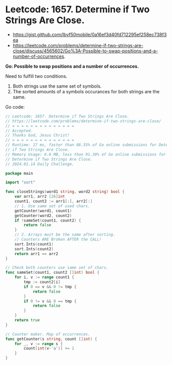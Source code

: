 # Leetcode: 1657. Determine if Two Strings Are Close.

- https://gist.github.com/lbvf50mobile/0a16ef3d40fd712295ef258ec738f3ea
- https://leetcode.com/problems/determine-if-two-strings-are-close/discuss/4565602/Go%3A-Possible-to-swap-positions-and-a-number-of-occurrences.

**Go: Possible to swap positions and a number of occurrences.**

Need to fulfill two conditions.

1. Both strings use the same set of symbols.
2. The sorted amounts of a symbols occurances for both strings are the same.

Go code:
```Go
// Leetcode: 1657. Determine if Two Strings Are Close.
// https://leetcode.com/problems/determine-if-two-strings-are-close/
// = = = = = = = = = = = = = =
// Accepted.
// Thanks God, Jesus Christ!
// = = = = = = = = = = = = = =
// Runtime: 17 ms, faster than 86.55% of Go online submissions for Determine
// if Two Strings Are Close.
// Memory Usage: 6.6 MB, less than 91.38% of Go online submissions for
// Determine if Two Strings Are Close.
// 2024.01.14 Daily Challenge.

package main

import "sort"

func closeStrings(word1 string, word2 string) bool {
	var arr1, arr2 [26]int
	count1, count2 := arr1[:], arr2[:]
	// 1. Use same set of used chars.
	getCounter(word1, count1)
	getCounter(word2, count2)
	if !sameSet(count1, count2) {
		return false
	}
	// 2. Arrays must be the same after sorting.
	// Counters ARE Broken AFTER the CALL!
	sort.Ints(count1)
	sort.Ints(count2)
	return arr1 == arr2
}

// Check both counters use same set of chars.
func sameSet(count1, count2 []int) bool {
	for i, v := range count1 {
		tmp := count2[i]
		if 0 == v && 0 != tmp {
			return false
		}
		if 0 != v && 0 == tmp {
			return false
		}
	}
	return true
}

// Counter maker. Map of occurrences.
func getCounter(s string, count []int) {
	for _, v := range s {
		count[int(v-'a')] += 1
	}
}
```

